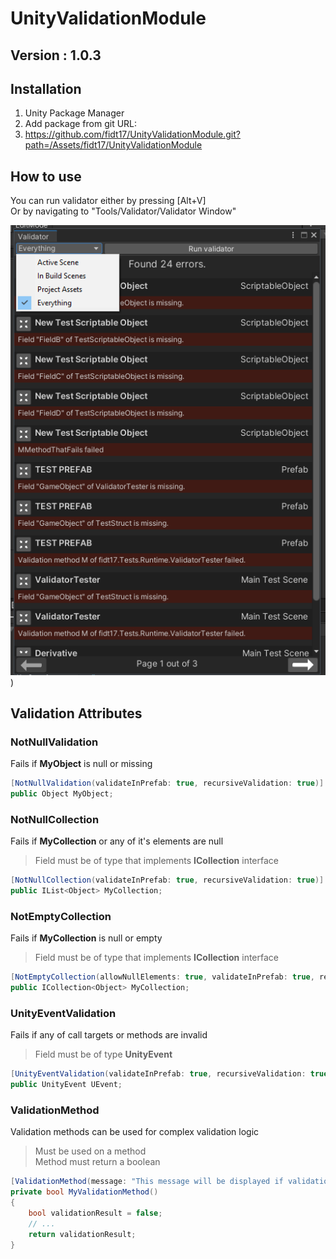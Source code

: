 # UnityValidationModule
## Version : 1.0.3

## Installation
1) Unity Package Manager
2) Add package from git URL:
3) https://github.com/fidt17/UnityValidationModule.git?path=/Assets/fidt17/UnityValidationModule

## How to use

You can run validator either by pressing [Alt+V] 
<br> Or by navigating to "Tools/Validator/Validator Window"

![](Screenshots/Validator%20Window%20Screenshot%20Main.png?raw=true))

## Validation Attributes

### NotNullValidation
  Fails if <b>MyObject</b> is null or missing
  ```csharp
  [NotNullValidation(validateInPrefab: true, recursiveValidation: true)]
  public Object MyObject;
  ```
  
### NotNullCollection
  Fails if <b>MyCollection</b> or any of it's elements are null
  > Field must be of type that implements <b>ICollection</b> interface
  ```csharp
  [NotNullCollection(validateInPrefab: true, recursiveValidation: true)]
  public IList<Object> MyCollection;
  ```
  
### NotEmptyCollection
  Fails if <b>MyCollection</b> is null or empty
  > Field must be of type that implements <b>ICollection</b> interface
  ```csharp
  [NotEmptyCollection(allowNullElements: true, validateInPrefab: true, recursiveValidation: true)]
  public ICollection<Object> MyCollection;
  ```
  
### UnityEventValidation
  Fails if any of call targets or methods are invalid
  > Field must be of type <b>UnityEvent</b>
  ```csharp
  [UnityEventValidation(validateInPrefab: true, recursiveValidation: true)]
  public UnityEvent UEvent;
  ```

### ValidationMethod
  Validation methods can be used for complex validation logic
  > Must be used on a method
  > <br> Method must return a boolean
  ```csharp
  [ValidationMethod(message: "This message will be displayed if validation fails.")]
  private bool MyValidationMethod()
  {
      bool validationResult = false;
      // ...
      return validationResult;
  }
  ```
